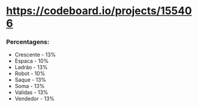 # https://codeboard.io/projects/155406

### Percentagens:
- Crescente - 13%
- Espaca - 10%
- Ladrão - 13%
- Robot - 10%
- Saque - 13%
- Soma - 13%
- Validas - 13%
- Vendedor - 13%
